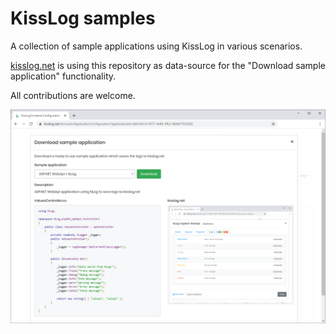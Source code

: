 # KissLog samples

A collection of sample applications using KissLog in various scenarios.

[kisslog.net](https://kisslog.net) is using this repository as data-source for the "Download sample application" functionality.

All contributions are welcome.

![Download sample application](/KissLog.Samples.png)